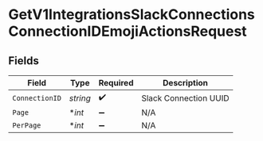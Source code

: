 # GetV1IntegrationsSlackConnectionsConnectionIDEmojiActionsRequest


## Fields

| Field                 | Type                  | Required              | Description           |
| --------------------- | --------------------- | --------------------- | --------------------- |
| `ConnectionID`        | *string*              | :heavy_check_mark:    | Slack Connection UUID |
| `Page`                | **int*                | :heavy_minus_sign:    | N/A                   |
| `PerPage`             | **int*                | :heavy_minus_sign:    | N/A                   |